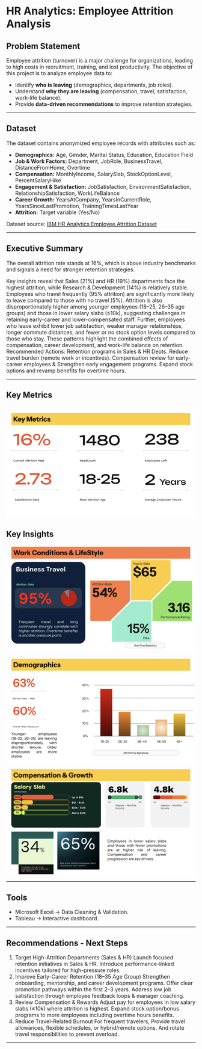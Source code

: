 # HR Analytics: Employee Attrition Analysis

## Problem Statement

Employee attrition (turnover) is a major challenge for organizations, leading to high costs in recruitment, training, and lost productivity. The objective of this project is to analyze employee data to:

* Identify **who is leaving** (demographics, departments, job roles).
* Understand **why they are leaving** (compensation, travel, satisfaction, work-life balance).
* Provide **data-driven recommendations** to improve retention strategies.

---

## Dataset

The dataset contains anonymized employee records with attributes such as:

* **Demographics:** Age, Gender, Marital Status, Education, Education Field
* **Job & Work Factors:** Department, JobRole, BusinessTravel, DistanceFromHome, Overtime
* **Compensation:** MonthlyIncome, SalarySlab, StockOptionLevel, PercentSalaryHike
* **Engagement & Satisfaction:** JobSatisfaction, EnvironmentSatisfaction, RelationshipSatisfaction, WorkLifeBalance
* **Career Growth:** YearsAtCompany, YearsInCurrentRole, YearsSinceLastPromotion, TrainingTimesLastYear
* **Attrition:** Target variable (Yes/No)

Dataset source: [IBM HR Analytics Employee Attrition Dataset](https://www.kaggle.com/datasets/anshika2301/hr-analytics-dataset?select=HR_Analytics.csv)

---
## Executive Summary
The overall attrition rate stands at 16%, which is above industry benchmarks and signals a need for stronger retention strategies.

Key insights reveal that Sales (21%) and HR (19%) departments face the highest attrition, while Research & Development (14%) is relatively stable. 
Employees who travel frequently (95% attrition) are significantly more likely to leave compared to those with no travel (5%). 
Attrition is also disproportionately higher among younger employees (18–25, 26–35 age groups) and those in lower salary slabs (≤10k), suggesting challenges in retaining early-career and lower-compensated staff.
Further, employees who leave exhibit lower job satisfaction, weaker manager relationships, longer commute distances, and fewer or no stock option levels compared to those who stay. These patterns highlight the combined effects of compensation, career development, and work-life balance on retention.
Recommended Actions: 
Retention programs in Sales & HR Depts. 
Reduce travel burden (remote work or incentives).
Compensation review for early-career employees & Strengthen early engagement programs.
Expand stock options  and revamp benefits for overtime hours. 

---


## Key Metrics 

![Metrics](images/metrics.png)
---
## Key Insights
![Metrics](images/i1.png) 

![Metrics](images/i2.png)

![Metrics](images/i3.png)

---

## Tools 

* Microsoft Excel → Data Cleaning & Validation.
* Tableau → Interactive dashboard.

---
## Recommendations - Next Steps

1. Target High-Attrition Departments (Sales & HR)
Launch focused retention initiatives in Sales & HR.
Introduce performance-linked incentives tailored for high-pressure roles.
2. Improve Early-Career Retention (18–35 Age Group)
Strengthen onboarding, mentorship, and career development programs.
Offer clear promotion pathways within the first 2–3 years.
Address low job satisfaction through employee feedback loops & manager coaching.
3. Review Compensation & Rewards
Adjust pay for employees in low salary slabs (≤10k) where attrition is highest.
Expand stock option/bonus programs to more employees including overtime hours benefits.
4. Reduce Travel-Related Burnout
For frequent travelers, Provide travel allowances, flexible schedules, or hybrid/remote options. And rotate travel responsibilities to prevent overload.

---

